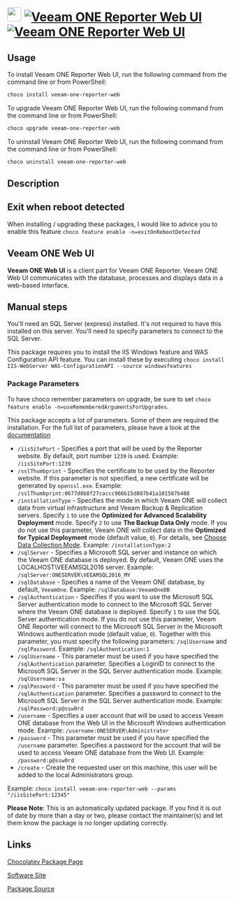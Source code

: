﻿# <img src="https://cdn.jsdelivr.net/gh/mkevenaar/chocolatey-packages@f20a38e9ae4cd8756c2b3a3931d8b3bf22082f51/icons/veeam-one-reporter-web.png" width="32" height="32"/> [![Veeam ONE Reporter Web UI](https://img.shields.io/chocolatey/v/veeam-one-reporter-web.svg?label=Veeam+ONE+Reporter+Web+UI)](https://chocolatey.org/packages/veeam-one-reporter-web) [![Veeam ONE Reporter Web UI](https://img.shields.io/chocolatey/dt/veeam-one-reporter-web.svg)](https://chocolatey.org/packages/veeam-one-reporter-web)

## Usage

To install Veeam ONE Reporter Web UI, run the following command from the command line or from PowerShell:

```powershell
choco install veeam-one-reporter-web
```

To upgrade Veeam ONE Reporter Web UI, run the following command from the command line or from PowerShell:

```powershell
choco upgrade veeam-one-reporter-web
```

To uninstall Veeam ONE Reporter Web UI, run the following command from the command line or from PowerShell:

```powershell
choco uninstall veeam-one-reporter-web
```

## Description

## Exit when reboot detected

When installing / upgrading these packages, I would like to advice you to enable this feature `choco feature enable -n=exitOnRebootDetected`

## Veeam ONE Web UI

**Veeam ONE Web UI** is a client part for Veeam ONE Reporter. Veeam ONE Web UI communicates with the database, processes and displays data in a web-based interface.

## Manual steps

You'll need an SQL Server (express) installed. It's not required to have this installed on this server. You'll need to specify parameters to connect to the SQL Server.

This package requires you to install the IIS Windows feature and WAS Configuration API feature. You can install these by executing `choco install IIS-WebServer WAS-ConfigurationAPI --source windowsfeatures`

### Package Parameters

To have choco remember parameters on upgrade, be sure to set `choco feature enable -n=useRememberedArgumentsForUpgrades`.

This package accepts a lot of parameters. Some of them are required the installation. For the full list of parameters, please have a look at the [documentation](https://github.com/mkevenaar/chocolatey-packages/blob/master/automatic/veeam-one-reporter-web/PARAMETERS.md)

* `/iisSitePort` - Specifies a port that will be used by the Reporter website. By default, port number `1239` is used. Example: `/iisSitePort:1239`
* `/sslThumbprint` - Specifies the certificate to be used by the Reporter website. If this parameter is not specified, a new certificate will be generated by `openssl.exe`. Example: `/sslThumbprint:0677d0b8f27caccc966b15d807b41a101587b488`
* `/installationType` - Specifies the mode in which Veeam ONE will collect data from virtual infrastructure and Veeam Backup & Replication servers. Specify `1` to use the **Optimized for Advanced Scalability Deployment** mode. Specify `2` to use **The Backup Data Only** mode. If you do not use this parameter, Veeam ONE will collect data in the **Optimized for Typical Deployment** mode (default value, `0`). For details, see [Choose Data Collection Mode](https://helpcenter.veeam.com/docs/one/deployment/typical_choose_collection_mode.html). Example: `/installationType:2`
* `/sqlServer` - Specifies a Microsoft SQL server and instance on which the Veeam ONE database is deployed. By default, Veeam ONE uses the LOCALHOST\VEEAMSQL2016 server. Example: `/sqlServer:ONESERVER\VEEAMSQL2016_MY`
* `/sqlDatabase` - Specifies a name of the Veeam ONE database, by default, `VeeamOne`. Example: `/sqlDatabase:VeeamOneDB`
* `/sqlAuthentication` - Specifies if you want to use the Microsoft SQL Server authentication mode to connect to the Microsoft SQL Server where the Veeam ONE database is deployed. Specify `1` to use the SQL Server authentication mode. If you do not use this parameter, Veeam ONE Reporter will connect to the Microsoft SQL Server in the Microsoft Windows authentication mode (default value, `0`). Together with this parameter, you must specify the following parameters: `/sqlUsername` and `/sqlPassword`. Example: `/sqlAuthentication:1`
* `/sqlUsername` - This parameter must be used if you have specified the `/sqlAuthentication` parameter. Specifies a LoginID to connect to the Microsoft SQL Server in the SQL Server authentication mode. Example: `/sqlUsername:sa`
* `/sqlPassword` - This parameter must be used if you have specified the `/sqlAuthentication` parameter. Specifies a password to connect to the Microsoft SQL Server in the SQL Server authentication mode. Example: `/sqlPassword:p@ssw0rd`
* `/username` - Specifies a user account that will be used to access Veeam ONE database from the Web UI in the Microsoft Windows authentication mode. Example: `/username:ONESERVER\Administrator`
* `/password` - This parameter must be used if you have specified the `/username` parameter. Specifies a password for the account that will be used to access Veeam ONE database from the Web UI. Example: `/password:p@ssw0rd`
* `/create` - Create the requested user on this machine, this user will be added to the local Administrators group.

Example: `choco install veeam-one-reporter-web --params "/iisSitePort:12345"`

**Please Note**: This is an automatically updated package. If you find it is
out of date by more than a day or two, please contact the maintainer(s) and
let them know the package is no longer updating correctly.


## Links

[Chocolatey Package Page](https://chocolatey.org/packages/veeam-one-reporter-web)

[Software Site](http://www.veeam.com/)

[Package Source](https://github.com/mkevenaar/chocolatey-packages/tree/master/automatic/veeam-one-reporter-web)

